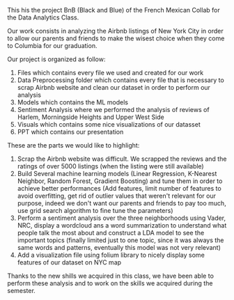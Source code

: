 This his the project BnB (Black and Blue) of the French Mexican Collab for the Data Analytics Class.

Our work consists in analyzing the Airbnb listings of New York City in order to allow our parents and friends to make the wisest choice when they come to Columbia for our graduation.

Our project is organized as follow:
  1. Files which contains every file we used and created for our work
  2. Data Preprocessing folder which contains every file that is necessary to scrap Airbnb website and clean our dataset in order to perform our analysis
  3. Models which contains the ML models
  4. Sentiment Analysis where we performed the analysis of reviews of Harlem, Morningside Heights and Upper West Side
  5. Visuals which contains some nice visualizations of our datasset
  6. PPT which contains our presentation
  
These are the parts we would like to highlight:
  1. Scrap the Airbnb website was difficult. We scrapped the reviews and the ratings of over 5000 listings (when the listing were still available)
  2. Build Several machine learning models (Linear Regression, K-Nearest Neighbor, Random Forest, Gradient Boosting) and tune them in order to achieve better performances (Add features, limit number of features to avoid overfitting, get rid of outlier values that weren't relevant for our purpose, indeed we don't want our parents and friends to pay too much, use grid search algorithm to fine tune the parameters)
  3. Perform a sentiment analysis over the three neighborhoods using Vader, NRC, display a wordcloud ans a word summarization to understand what people talk the most about and construct a LDA model to see the important topics (finally limited just to one topic, since it was always the same words and patterns, eventually this model was not very relevant)
  4. Add a visualization file using folium library to nicely display some features of our dataset on NYC map
  
Thanks to the new shills we acquired in this class, we have been able to perform these analysis and to work on the skills we acquired during the semester.
